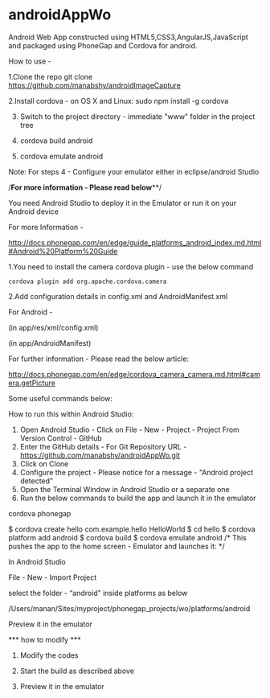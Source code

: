 # androidAppWo
Android Web App constructed using HTML5,CSS3,AngularJS,JavaScript and packaged using PhoneGap and Cordova for android.

How to use - 

1.Clone the repo
  git clone https://github.com/manabshy/androidImageCapture 

2.Install cordova - on OS X and Linux:
  sudo npm install -g cordova

3. Switch to the project directory - immediate "www" folder in the project tree

4. cordova build android

5. cordova emulate android

Note: For steps 4 - Configure your emulator either in eclipse/android Studio



/****For more information - Please read below******/

You need Android Studio to deploy it in the Emulator or run it on your Android device

For more Information -

http://docs.phonegap.com/en/edge/guide_platforms_android_index.md.html#Android%20Platform%20Guide

1.You need to  install the camera cordova plugin - use the below command

	cordova plugin add org.apache.cordova.camera
	
2.Add configuration details in config.xml and  AndroidManifest.xml

For Android - 

(in app/res/xml/config.xml)
<feature name="Camera">
    <param name="android-package" value="org.apache.cordova.camera.CameraLauncher" />
</feature>


(in app/AndroidManifest)
<uses-permission android:name="android.permission.WRITE_EXTERNAL_STORAGE" />

For further information - Please read the below article:

http://docs.phonegap.com/en/edge/cordova_camera_camera.md.html#camera.getPicture

Some useful commands below:

How to run this within Android Studio:

1. Open Android Studio - Click on File - New - Project - Project From Version Control - GitHub
2. Enter the GitHub details - For Git Repository URL - https://github.com/manabshy/androidAppWo.git
3. Click on Clone
4. Configure the project - Please notice for a message  - "Android project detected"
5. Open the Terminal Window in Android Studio or a separate one
6. Run the below commands to build the app and launch it in the emulator


cordova phonegap

$ cordova create hello com.example.hello HelloWorld
$ cd hello
$ cordova platform add android
$ cordova build
$ cordova emulate android   /* This pushes the app to the home screen - Emulator and launches it: */

In Android Studio

File - New - Import Project

select the folder - “android" inside platforms as below

/Users/manan/Sites/myproject/phonegap_projects/wo/platforms/android

Preview it in the emulator

*** how to modify ***

1. Modify the codes

2. Start the build as described above

3. Preview it in the emulator


